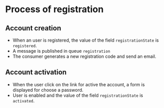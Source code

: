 # Process of registration

## Account creation

* When an user is registered, the value of the field `registrationState` is `registered`. 
* A message is published in queue `registration`
* The consumer generates a new registration code and send an email.

## Account activation

* When the user click on the link for active the account, a form is displayed for choose a password.
* User is enabled and the value of the field `registrationState` is `activated`.
